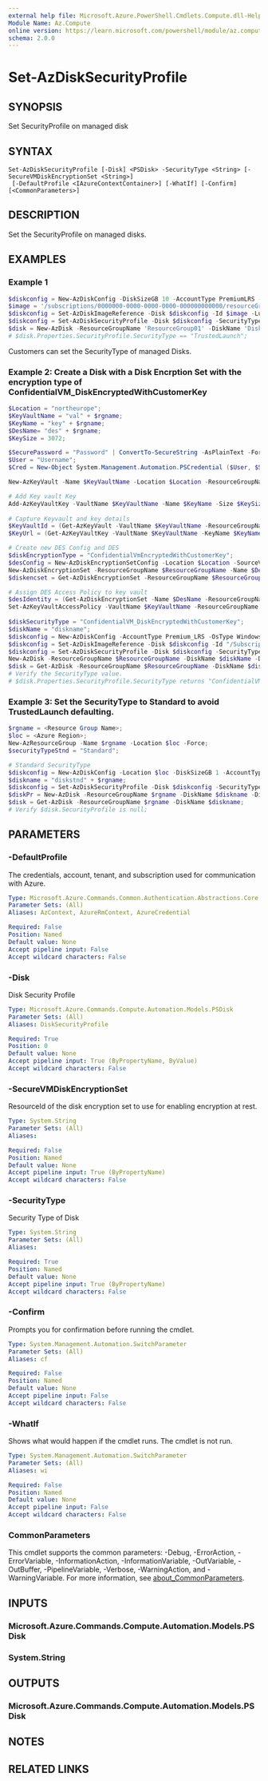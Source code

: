 ```yaml
---
external help file: Microsoft.Azure.PowerShell.Cmdlets.Compute.dll-Help.xml
Module Name: Az.Compute
online version: https://learn.microsoft.com/powershell/module/az.compute/set-azdisksecurityprofile.md
schema: 2.0.0
---
```


# Set-AzDiskSecurityProfile

## SYNOPSIS
Set SecurityProfile on managed disk

## SYNTAX

```
Set-AzDiskSecurityProfile [-Disk] <PSDisk> -SecurityType <String> [-SecureVMDiskEncryptionSet <String>]
 [-DefaultProfile <IAzureContextContainer>] [-WhatIf] [-Confirm] [<CommonParameters>]
```

## DESCRIPTION
Set the SecurityProfile on managed disks.

## EXAMPLES

### Example 1
```powershell
$diskconfig = New-AzDiskConfig -DiskSizeGB 10 -AccountType PremiumLRS -OsType Windows -CreateOption FromImage;
$image = '/subscriptions/0000000-0000-0000-0000-000000000000/resourceGroups/ResourceGroup01/providers/Microsoft.Compute/images/TestImage123';        
$diskconfig = Set-AzDiskImageReference -Disk $diskconfig -Id $image -Lun 0;
$diskconfig = Set-AzDiskSecurityProfile -Disk $diskconfig -SecurityType "TrustedLaunch";
$disk = New-AzDisk -ResourceGroupName 'ResourceGroup01' -DiskName 'Disk01' -Disk $diskconfig;
# $disk.Properties.SecurityProfile.SecurityType == "TrustedLaunch";
```

Customers can set the SecurityType of managed Disks.

### Example 2: Create a Disk with a Disk Encrption Set with the encryption type of ConfidentialVM_DiskEncryptedWithCustomerKey
```powershell
$Location = "northeurope";
$KeyVaultName = "val" + $rgname;
$KeyName = "key" + $rgname;
$DesName= "des" + $rgname;
$KeySize = 3072; 

$SecurePassword = "Password" | ConvertTo-SecureString -AsPlainText -Force;  
$User = "Username";
$Cred = New-Object System.Management.Automation.PSCredential ($User, $SecurePassword);

New-AzKeyVault -Name $KeyVaultName -Location $Location -ResourceGroupName $ResourceGroupName -Sku Premium -EnablePurgeProtection -EnabledForDiskEncryption;

# Add Key vault Key
Add-AzKeyVaultKey -VaultName $KeyVaultName -Name $KeyName -Size $KeySize -KeyOps wrapKey,unwrapKey -KeyType RSA -Destination HSM -Exportable -UseDefaultCVMPolicy;
        
# Capture Keyvault and key details
$KeyVaultId = (Get-AzKeyVault -VaultName $KeyVaultName -ResourceGroupName $ResourceGroupName).ResourceId;
$KeyUrl = (Get-AzKeyVaultKey -VaultName $KeyVaultName -KeyName $KeyName).Key.Kid;

# Create new DES Config and DES
$diskEncryptionType = "ConfidentialVmEncryptedWithCustomerKey";
$desConfig = New-AzDiskEncryptionSetConfig -Location $Location -SourceVaultId $keyvaultId -KeyUrl $keyUrl -IdentityType SystemAssigned -EncryptionType $diskEncryptionType;
New-AzDiskEncryptionSet -ResourceGroupName $ResourceGroupName -Name $DesName -DiskEncryptionSet $desConfig;
$diskencset = Get-AzDiskEncryptionSet -ResourceGroupName $ResourceGroupName -Name $desName;

# Assign DES Access Policy to key vault
$desIdentity = (Get-AzDiskEncryptionSet -Name $DesName -ResourceGroupName $ResourceGroupName).Identity.PrincipalId;
Set-AzKeyVaultAccessPolicy -VaultName $KeyVaultName -ResourceGroupName $ResourceGroupName -ObjectId $desIdentity -PermissionsToKeys wrapKey,unwrapKey,get -BypassObjectIdValidation;
        
$diskSecurityType = "ConfidentialVM_DiskEncryptedWithCustomerKey";
$diskName = "diskname";
$diskconfig = New-AzDiskConfig -AccountType Premium_LRS -OsType Windows -CreateOption FromImage -Location $Location;
$diskconfig = Set-AzDiskImageReference -Disk $diskconfig -Id "/Subscriptions/e37510d7-33b6-4676-886f-ee75bcc01871/Providers/Microsoft.Compute/Locations/northeurope/Publishers/MicrosoftWindowsServer/ArtifactTypes/VMImage/Offers/windows-cvm/Skus/2019-datacenter-cvm/Versions/latest";
$diskconfig = Set-AzDiskSecurityProfile -Disk $diskconfig -SecurityType $diskSecurityType -SecureVMDiskEncryptionSet $diskencset.id;
New-AzDisk -ResourceGroupName $ResourceGroupName -DiskName $diskName -Disk $diskconfig;
$disk = Get-AzDisk -ResourceGroupName $ResourceGroupName -DiskName $diskName;
# Verify the SecurityType value.
# $disk.Properties.SecurityProfile.SecurityType returns "ConfidentialVM";
```

### Example 3: Set the SecurityType to Standard to avoid TrustedLaunch defaulting.
```powershell
$rgname = <Resource Group Name>;
$loc = <Azure Region>;
New-AzResourceGroup -Name $rgname -Location $loc -Force;
$securityTypeStnd = "Standard";

# Standard SecurityType
$diskconfig = New-AzDiskConfig -Location $loc -DiskSizeGB 1 -AccountType "Premium_LRS" -OsType "Windows" -CreateOption "Empty" -HyperVGeneration "V1";
$diskname = "diskstnd" + $rgname;
$diskconfig = Set-AzDiskSecurityProfile -Disk $diskconfig -SecurityType $securityTypeStnd;
$diskPr = New-AzDisk -ResourceGroupName $rgname -DiskName $diskname -Disk $diskconfig;
$disk = Get-AzDisk -ResourceGroupName $rgname -DiskName $diskname;
# Verify $disk.SecurityProfile is null;
```

## PARAMETERS

### -DefaultProfile
The credentials, account, tenant, and subscription used for communication with Azure.

```yaml
Type: Microsoft.Azure.Commands.Common.Authentication.Abstractions.Core.IAzureContextContainer
Parameter Sets: (All)
Aliases: AzContext, AzureRmContext, AzureCredential

Required: False
Position: Named
Default value: None
Accept pipeline input: False
Accept wildcard characters: False
```

### -Disk
Disk Security Profile

```yaml
Type: Microsoft.Azure.Commands.Compute.Automation.Models.PSDisk
Parameter Sets: (All)
Aliases: DiskSecurityProfile

Required: True
Position: 0
Default value: None
Accept pipeline input: True (ByPropertyName, ByValue)
Accept wildcard characters: False
```

### -SecureVMDiskEncryptionSet
ResourceId of the disk encryption set to use for enabling encryption at rest.

```yaml
Type: System.String
Parameter Sets: (All)
Aliases:

Required: False
Position: Named
Default value: None
Accept pipeline input: True (ByPropertyName)
Accept wildcard characters: False
```

### -SecurityType
Security Type of Disk

```yaml
Type: System.String
Parameter Sets: (All)
Aliases:

Required: True
Position: Named
Default value: None
Accept pipeline input: True (ByPropertyName)
Accept wildcard characters: False
```

### -Confirm
Prompts you for confirmation before running the cmdlet.

```yaml
Type: System.Management.Automation.SwitchParameter
Parameter Sets: (All)
Aliases: cf

Required: False
Position: Named
Default value: None
Accept pipeline input: False
Accept wildcard characters: False
```

### -WhatIf
Shows what would happen if the cmdlet runs. The cmdlet is not run.

```yaml
Type: System.Management.Automation.SwitchParameter
Parameter Sets: (All)
Aliases: wi

Required: False
Position: Named
Default value: None
Accept pipeline input: False
Accept wildcard characters: False
```

### CommonParameters
This cmdlet supports the common parameters: -Debug, -ErrorAction, -ErrorVariable, -InformationAction, -InformationVariable, -OutVariable, -OutBuffer, -PipelineVariable, -Verbose, -WarningAction, and -WarningVariable. For more information, see [about_CommonParameters](http://go.microsoft.com/fwlink/?LinkID=113216).

## INPUTS

### Microsoft.Azure.Commands.Compute.Automation.Models.PSDisk

### System.String

## OUTPUTS

### Microsoft.Azure.Commands.Compute.Automation.Models.PSDisk

## NOTES

## RELATED LINKS
